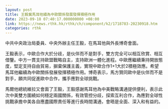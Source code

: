 ```yaml
---
layout: post
title: 王毅冀馬耳他續為中歐關係發展發揮積極作用
date: 2023-09-18 07:40:17.000000000 +08:00
link: https://news.rthk.hk/rthk/ch/component/k2/1718783-20230918.htm
categories: rthk
---
```


中共中央政治局委員、中央外辦主任王毅，在馬耳他與外長博奇會面。

王毅表示，中歐合作大於分歧，是伙伴而不是對手，雙方完全可以相互欣賞、相互借鑒。中方一貫支持歐盟戰略自主，支持歐洲一體化進程。中歐應繼續秉持開放態度，堅定支持自由貿易，摒棄保護主義，實現中歐合作1+1大於2積極效應。希望馬耳他繼續為中歐關係發展發揮積極作用。博奇表示，馬方贊同歐中是伙伴而不是對手，願共同促進歐中合作，攜手應對全球挑戰。

馬爾他總統維拉又會面了王毅，王毅感謝馬耳他為中美戰略溝通提供便利，表示此次中美雙方圍繞如何穩定兩國關係，有效管控分歧，探索互利合作，為應對全球性挑戰承擔中美各自應盡國際責任等進行長時間溝通，會晤是全面、深入和有益的。
